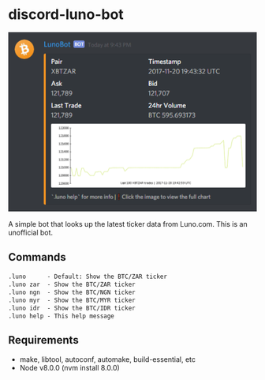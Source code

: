 # discord-luno-bot

<p align="center">
    <img src="https://raw.githubusercontent.com/woganmay/discord-luno-bot/master/screenshot.png">
</p>

A simple bot that looks up the latest ticker data from Luno.com. This is an unofficial bot.

## Commands

    .luno      - Default: Show the BTC/ZAR ticker
    .luno zar  - Show the BTC/ZAR ticker
    .luno ngn  - Show the BTC/NGN ticker
    .luno myr  - Show the BTC/MYR ticker
    .luno idr  - Show the BTC/IDR ticker
    .luno help - This help message

## Requirements

* make, libtool, autoconf, automake, build-essential, etc
* Node v8.0.0 (nvm install 8.0.0)
